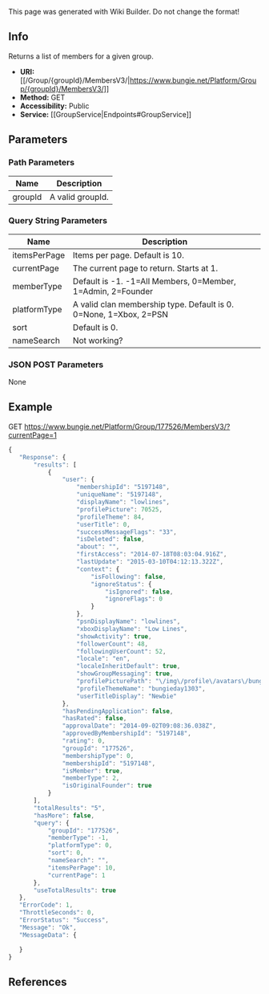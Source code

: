 <span class="wiki-builder">This page was generated with Wiki Builder. Do not change the format!</span>

## Info
Returns a list of members for a given group.
* **URI:** [[/Group/{groupId}/MembersV3/|https://www.bungie.net/Platform/Group/{groupId}/MembersV3/]]
* **Method:** GET
* **Accessibility:** Public
* **Service:** [[GroupService|Endpoints#GroupService]]

## Parameters
### Path Parameters
Name | Description
---- | -----------
groupId | A valid groupId.

### Query String Parameters
Name | Description
---- | -----------
itemsPerPage | Items per page. Default is 10.
currentPage | The current page to return. Starts at 1.
memberType | Default is -1. -1=All Members, 0=Member, 1=Admin, 2=Founder
platformType | A valid clan membership type. Default is 0. 0=None, 1=Xbox, 2=PSN
sort | Default is 0.
nameSearch | Not working?

### JSON POST Parameters
None

## Example
GET https://www.bungie.net/Platform/Group/177526/MembersV3/?currentPage=1
 ```javascript
{
    "Response": {
        "results": [
            {
                "user": {
                    "membershipId": "5197148",
                    "uniqueName": "5197148",
                    "displayName": "lowlines",
                    "profilePicture": 70525,
                    "profileTheme": 84,
                    "userTitle": 0,
                    "successMessageFlags": "33",
                    "isDeleted": false,
                    "about": "",
                    "firstAccess": "2014-07-18T08:03:04.916Z",
                    "lastUpdate": "2015-03-10T04:12:13.322Z",
                    "context": {
                        "isFollowing": false,
                        "ignoreStatus": {
                            "isIgnored": false,
                            "ignoreFlags": 0
                        }
                    },
                    "psnDisplayName": "lowlines",
                    "xboxDisplayName": "Low Lines",
                    "showActivity": true,
                    "followerCount": 48,
                    "followingUserCount": 52,
                    "locale": "en",
                    "localeInheritDefault": true,
                    "showGroupMessaging": true,
                    "profilePicturePath": "\/img\/profile\/avatars\/bungieday_03.jpg",
                    "profileThemeName": "bungieday1303",
                    "userTitleDisplay": "Newbie"
                },
                "hasPendingApplication": false,
                "hasRated": false,
                "approvalDate": "2014-09-02T09:08:36.038Z",
                "approvedByMembershipId": "5197148",
                "rating": 0,
                "groupId": "177526",
                "membershipType": 0,
                "membershipId": "5197148",
                "isMember": true,
                "memberType": 2,
                "isOriginalFounder": true
            }
        ],
        "totalResults": "5",
        "hasMore": false,
        "query": {
            "groupId": "177526",
            "memberType": -1,
            "platformType": 0,
            "sort": 0,
            "nameSearch": "",
            "itemsPerPage": 10,
            "currentPage": 1
        },
        "useTotalResults": true
    },
    "ErrorCode": 1,
    "ThrottleSeconds": 0,
    "ErrorStatus": "Success",
    "Message": "Ok",
    "MessageData": {

    }
}
```

## References
